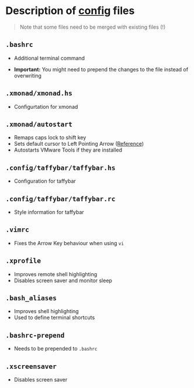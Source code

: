# Description of [config](config/) files

> Note that some files need to be merged with existing files (!)

## `.bashrc`
* Additional terminal command
- **Important:** You might need to prepend the changes to the file instead of overwriting

## `.xmonad/xmonad.hs`
* Configurtation for xmonad

## `.xmonad/autostart`
* Remaps caps lock to shift key
* Sets default cursor to Left Pointing Arrow ([Reference](https://wiki.haskell.org/Xmonad/Frequently_asked_questions#Setting_the_X_cursor))
* Autostarts VMware Tools if they are installed

## `.config/taffybar/taffybar.hs`
* Configuration for taffybar

## `.config/taffybar/taffybar.rc`
* Style information for taffybar

## `.vimrc`
* Fixes the Arrow Key behaviour when using `vi`

## `.xprofile`
* Improves remote shell highlighting
* Disables screen saver and monitor sleep

## `.bash_aliases`
* Improves shell highlighting
* Used to define terminal shortcuts

## `.bashrc-prepend`
* Needs to be prepended to `.bashrc`

## `.xscreensaver`
* Disables screen saver
